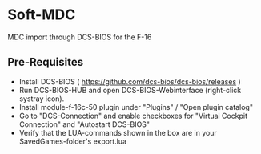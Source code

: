 # Soft-MDC
MDC import through DCS-BIOS for the F-16

## Pre-Requisites
- Install DCS-BIOS ( https://github.com/dcs-bios/dcs-bios/releases )
- Run DCS-BIOS-HUB and open DCS-BIOS-Webinterface (right-click systray icon).
- Install module-f-16c-50 plugin under "Plugins" / "Open plugin catalog"
- Go to "DCS-Connection" and enable checkboxes for "Virtual Cockpit Connection" and "Autostart DCS-BIOS"
- Verify that the LUA-commands shown in the box are in your SavedGames-folder's export.lua

